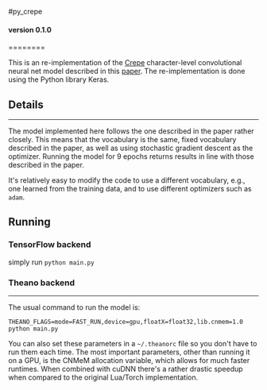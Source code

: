 #py_crepe

#### version 0.1.0

========

This is an re-implementation of the
[Crepe](https://github.com/zhangxiangxiao/Crepe) character-level convolutional
neural net model described in this [paper](https://arxiv.org/abs/1509.01626).
The re-implementation is done using the Python library Keras.

## Details
-------

The model implemented here follows the one described in the paper rather
closely. This means that the vocabulary is the same, fixed vocabulary described
in the paper, as well as using stochastic gradient descent as the optimizer.
Running the model for 9 epochs returns results in line with those described in the paper.

It's relatively easy to modify the code to use a different vocabulary, e.g.,
one learned from the training data, and to use different optimizers such as
`adam`.

## Running

### TensorFlow backend

simply run `python main.py`

### Theano backend
-------

The usual command to run the model is:

```
THEANO_FLAGS=mode=FAST_RUN,device=gpu,floatX=float32,lib.cnmem=1.0 python main.py
```

You can also set these parameters in a `~/.theanorc` file so you don't have to
run them each time. The most important parameters, other than running it on a
GPU, is the CNMeM allocation variable, which allows for much faster runtimes.
When combined with cuDNN there's a rather drastic speedup when compared to the
original Lua/Torch implementation.
